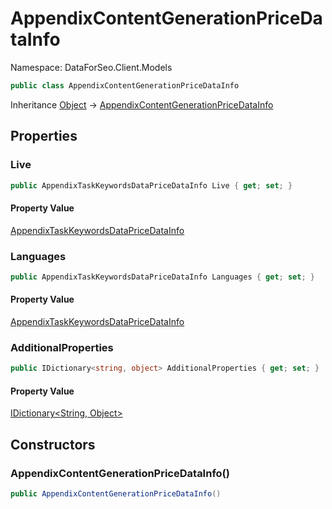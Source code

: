 # AppendixContentGenerationPriceDataInfo

Namespace: DataForSeo.Client.Models

```csharp
public class AppendixContentGenerationPriceDataInfo
```

Inheritance [Object](https://docs.microsoft.com/en-us/dotnet/api/system.object) → [AppendixContentGenerationPriceDataInfo](./dataforseo.client.models.appendixcontentgenerationpricedatainfo.md)

## Properties

### **Live**

```csharp
public AppendixTaskKeywordsDataPriceDataInfo Live { get; set; }
```

#### Property Value

[AppendixTaskKeywordsDataPriceDataInfo](./dataforseo.client.models.appendixtaskkeywordsdatapricedatainfo.md)<br>

### **Languages**

```csharp
public AppendixTaskKeywordsDataPriceDataInfo Languages { get; set; }
```

#### Property Value

[AppendixTaskKeywordsDataPriceDataInfo](./dataforseo.client.models.appendixtaskkeywordsdatapricedatainfo.md)<br>

### **AdditionalProperties**

```csharp
public IDictionary<string, object> AdditionalProperties { get; set; }
```

#### Property Value

[IDictionary&lt;String, Object&gt;](https://docs.microsoft.com/en-us/dotnet/api/system.collections.generic.idictionary-2)<br>

## Constructors

### **AppendixContentGenerationPriceDataInfo()**

```csharp
public AppendixContentGenerationPriceDataInfo()
```
